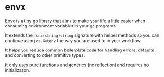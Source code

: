 # envx
Envx is a tiny go library that aims to make your life a little easier when consuming environment variables in your go programs. 

It extends the `func(string)string` signature with helper methods so you can continue using `os.Getenv` the way you are used to in your workflow. 

It helps you reduce common boilerplate code for handling errors, defaults and converting to other primitive types. 

It only uses pure functions and generics (no reflection) and requires no initialization. 
